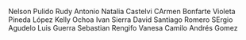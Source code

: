 Nelson Pulido
Rudy Antonio
Natalia Castelvi
CArmen Bonfarte
Violeta Pineda López
Kelly Ochoa
Ivan Sierra
David Santiago Romero
SErgio Agudelo
Luis Guerra
Sebastian Rengifo
Vanesa
Camilo Andrés Gomez